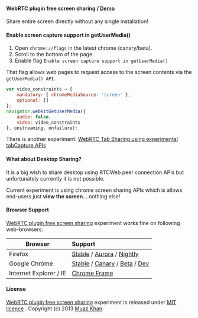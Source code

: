 #### WebRTC plugin free screen sharing / [Demo](https://googledrive.com/host/0B6GWd_dUUTT8WHpWSzZ5S0RqeUk/Pluginfree-Screen-Sharing.html)

Share entire screen directly without any single installation!

#### Enable screen capture support in getUserMedia()

1. Open `chrome://flags` in the latest chrome (canary/beta). 
2. Scroll to the bottom of the page. 
3. Enable flag `Enable screen capture support in getUserMedia()` 

That flag allows web pages to request access to the screen contents via the `getUserMedia() API`.

```javascript
var video_constraints = {
    mandatory: { chromeMediaSource: 'screen' },
    optional: []
};
navigator.webkitGetUserMedia({
    audio: false,
    video: video_constraints
}, onstreaming, onfailure);
```

There is another experiment: [WebRTC Tab Sharing using experimental tabCapture APIs](https://webrtc-experiment.appspot.com/screen-broadcast/)

#### What about Desktop Sharing?

It is a big wish to share desktop using RTCWeb peer connection APIs but unfortunately currently it is not possible.

Current experiment is using chrome screen sharing APIs which is allows end-users just **view the screen**....nothing else!

#### Browser Support

[WebRTC plugin free screen sharing](https://googledrive.com/host/0B6GWd_dUUTT8WHpWSzZ5S0RqeUk/Pluginfree-Screen-Sharing.html) experiment works fine on following web-browsers:

| Browser        | Support           |
| ------------- |:-------------|
| Firefox | [Stable](http://www.mozilla.org/en-US/firefox/new/) / [Aurora](http://www.mozilla.org/en-US/firefox/aurora/) / [Nightly](http://nightly.mozilla.org/) |
| Google Chrome | [Stable](https://www.google.com/intl/en_uk/chrome/browser/) / [Canary](https://www.google.com/intl/en/chrome/browser/canary.html) / [Beta](https://www.google.com/intl/en/chrome/browser/beta.html) / [Dev](https://www.google.com/intl/en/chrome/browser/index.html?extra=devchannel#eula) |
| Internet Explorer / IE | [Chrome Frame](http://www.google.com/chromeframe) |

#### License

[WebRTC plugin free screen sharing](https://googledrive.com/host/0B6GWd_dUUTT8WHpWSzZ5S0RqeUk/Pluginfree-Screen-Sharing.html) experiment is released under [MIT licence](https://webrtc-experiment.appspot.com/licence/) . Copyright (c) 2013 [Muaz Khan](https://plus.google.com/100325991024054712503).
